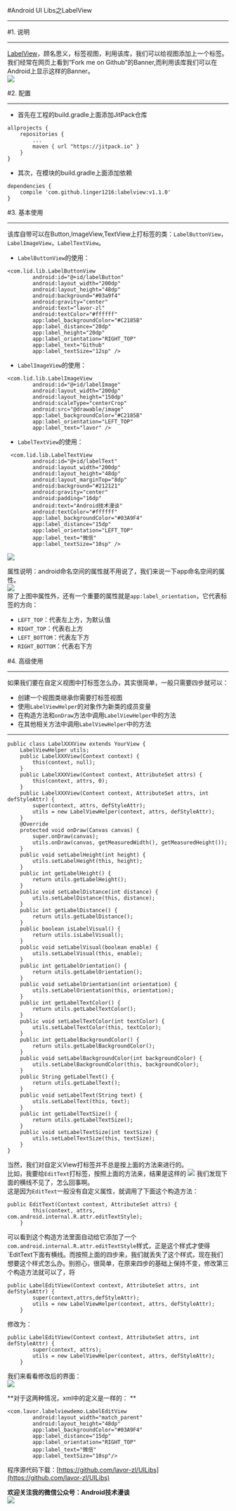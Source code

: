#Android UI Libs之LabelView 
***  
#1. 说明  
***  
[LabelView](https://github.com/linger1216/labelview)，顾名思义，标签视图，利用该库，我们可以给视图添加上一个标签。  
我们经常在网页上看到“Fork me on Github”的Banner,而利用该库我们可以在Android上显示这样的Banner。  
![](http://i.imgur.com/YIapm55.png)  

#2. 配置  
***  
- 首先在工程的build.gradle上面添加JitPack仓库  
```  
allprojects {
    repositories {
        ...
        maven { url "https://jitpack.io" }
    }
}  
```  
- 其次，在模块的build.gradle上面添加依赖  
```  
dependencies {
    compile 'com.github.linger1216:labelview:v1.1.0'
}  
```  

#3. 基本使用  
***  
该库自带可以在Button,ImageView,TextView上打标签的类：`LabelButtonView`，`LabelImageView`，`LabelTextView`。  

- `LabelButtonView`的使用：  
```  
<com.lid.lib.LabelButtonView
        android:id="@+id/labelButton"
        android:layout_width="200dp"
        android:layout_height="48dp"
        android:background="#03a9f4"
        android:gravity="center"
        android:text="lavor-zl"
        android:textColor="#ffffff"
        app:label_backgroundColor="#C2185B"
        app:label_distance="20dp"
        app:label_height="20dp"
        app:label_orientation="RIGHT_TOP"
        app:label_text="Github"
        app:label_textSize="12sp" />  
```
- `LabelImageView`的使用：  
```  
<com.lid.lib.LabelImageView
        android:id="@+id/labelImage"
        android:layout_width="200dp"
        android:layout_height="150dp"
        android:scaleType="centerCrop"
        android:src="@drawable/image"
        app:label_backgroundColor="#C2185B"
        app:label_orientation="LEFT_TOP"
        app:label_text="lavor" />  
```  
- `LabelTextView`的使用：  
```
 <com.lid.lib.LabelTextView
        android:id="@+id/labelText"
        android:layout_width="200dp"
        android:layout_height="48dp"
        android:layout_marginTop="8dp"
        android:background="#212121"
        android:gravity="center"
        android:padding="16dp"
        android:text="Android技术漫谈"
        android:textColor="#ffffff"
        app:label_backgroundColor="#03A9F4"
        app:label_distance="15dp"
        app:label_orientation="LEFT_TOP"
        app:label_text="微信"
        app:label_textSize="10sp" />  
```  
![](http://i.imgur.com/W1dP4LS.png)  

属性说明：android命名空间的属性就不用说了，我们来说一下app命名空间的属性。  
![](http://i.imgur.com/QmNJ0kz.jpg)  
除了上图中属性外，还有一个重要的属性就是`app:label_orientation`，它代表标签的方向：  
- `LEFT_TOP`：代表左上方，为默认值  
- `RIGHT_TOP`：代表右上方  
- `LEFT_BOTTOM`：代表左下方  
- `RIGHT_BOTTOM`：代表右下方  

#4. 高级使用  
***  
如果我们要在自定义视图中打标签怎么办，其实很简单，一般只需要四步就可以：  
- 创建一个视图类继承你需要打标签视图  
- 使用`LabelViewHelper`的对象作为新类的成员变量  
- 在构造方法和`onDraw`方法中调用`LabelViewHelper`中的方法  
- 在其他相关方法中调用`LabelViewHelper`中的方法  
***  
```  
public class LabelXXXView extends YourView {
    LabelViewHelper utils;
    public LabelXXXView(Context context) {
        this(context, null);
    }
    public LabelXXXView(Context context, AttributeSet attrs) {
        this(context, attrs, 0);
    }
    public LabelXXXView(Context context, AttributeSet attrs, int defStyleAttr) {
        super(context, attrs, defStyleAttr);
        utils = new LabelViewHelper(context, attrs, defStyleAttr);
    }
    @Override
    protected void onDraw(Canvas canvas) {
        super.onDraw(canvas);
        utils.onDraw(canvas, getMeasuredWidth(), getMeasuredHeight());
    }
    public void setLabelHeight(int height) {
        utils.setLabelHeight(this, height);
    }
    public int getLabelHeight() {
        return utils.getLabelHeight();
    }
    public void setLabelDistance(int distance) {
        utils.setLabelDistance(this, distance);
    }
    public int getLabelDistance() {
        return utils.getLabelDistance();
    }
    public boolean isLabelVisual() {
        return utils.isLabelVisual();
    }
    public void setLabelVisual(boolean enable) {
        utils.setLabelVisual(this, enable);
    }
    public int getLabelOrientation() {
        return utils.getLabelOrientation();
    }
    public void setLabelOrientation(int orientation) {
        utils.setLabelOrientation(this, orientation);
    }
    public int getLabelTextColor() {
        return utils.getLabelTextColor();
    }
    public void setLabelTextColor(int textColor) {
        utils.setLabelTextColor(this, textColor);
    }
    public int getLabelBackgroundColor() {
        return utils.getLabelBackgroundColor();
    }
    public void setLabelBackgroundColor(int backgroundColor) {
        utils.setLabelBackgroundColor(this, backgroundColor);
    }
    public String getLabelText() {
        return utils.getLabelText();
    }
    public void setLabelText(String text) {
        utils.setLabelText(this, text);
    }
    public int getLabelTextSize() {
        return utils.getLabelTextSize();
    }
    public void setLabelTextSize(int textSize) {
        utils.setLabelTextSize(this, textSize);
    }
}  
```  

当然，我们对自定义View打标签并不总是按上面的方法来进行的。  
比如，我要给`EditText`打标签，按照上面的方法来，结果是这样的
![](http://i.imgur.com/fcYh7wa.png)
我们发现下面的横线不见了，怎么回事啊。  
这是因为`EditText`一般没有自定义属性，就调用了下面这个构造方法：  
```  
public EditText(Context context, AttributeSet attrs) {
        this(context, attrs, com.android.internal.R.attr.editTextStyle);
    }  
```  
可以看到这个构造方法里面自动给它添加了一个`com.android.internal.R.attr.editTextStyle`样式，正是这个样式才使得`EditText下面有横线。而按照上面的四步来，我们就丢失了这个样式，现在我们想要这个样式怎么办。别担心，很简单，在原来四步的基础上保持不变，修改第三个构造方法就可以了，将  
```  
public LabelEditView(Context context, AttributeSet attrs, int defStyleAttr) {
        super(context,attrs,defStyleAttr);
        utils = new LabelViewHelper(context, attrs, defStyleAttr);
    }  
```  
修改为：  
```  
public LabelEditView(Context context, AttributeSet attrs, int defStyleAttr) {
        super(context, attrs);
        utils = new LabelViewHelper(context, attrs, defStyleAttr);
    }  
```  
我们来看看修改后的界面：  
![](http://i.imgur.com/zDujNEe.png)

**对于这两种情况，xml中的定义是一样的： ** 
```  
<com.lavor.labelviewdemo.LabelEditView
        android:layout_width="match_parent"
        android:layout_height="48dp"
        app:label_backgroundColor="#03A9F4"
        app:label_distance="15dp"
        app:label_orientation="RIGHT_TOP"
        app:label_text="微信"
        app:label_textSize="10sp"/>  
```

程序源代码下载：[https://github.com/lavor-zl/UILibs](https://github.com/lavor-zl/UILibs)   


**欢迎关注我的微信公众号：Android技术漫谈**  
![](http://i.imgur.com/u75x3BP.jpg)

